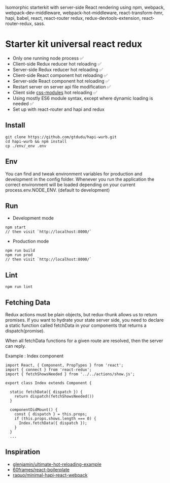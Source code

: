 Isomorphic starterkit with server-side React rendering using npm, webpack, webpack-dev-middleware, webpack-hot-middleware, react-transform-hmr, hapi, babel, react, react-router redux, redux-devtools-extension, react-router-redux, sass.

# Starter kit universal react redux

  * Only one running node process ✅
  * Client-side Redux reducer hot reloading ✅
  * Server-side Redux reducer hot reloading ✅
  * Client-side React component hot reloading ✅
  * Server-side React component hot reloading ✅
  * Restart server on server api file modification ✅
  * Client side [css-modules](https://github.com/css-modules/css-modules) hot reloading ✅
  * Using mostly ES6 module syntax, except where dynamic loading is needed ✅
  * Set up with react-router and hapi and redux

## Install

```
git clone https://github.com/gtdudu/hapi-wurb.git
cd hapi-wurb && npm install
cp ./env/_env .env
```

## Env

You can find and tweak environment variables for production and development in the config
folder. Whenever you run the application the correct environment will be loaded
depending on your current process.env.NODE_ENV. (default to development)

## Run

  * Development mode

```
npm start
// then visit `http://localhost:8000/`
```

* Production mode

```
npm run build
npm run prod
// then visit `http://localhost:8000/`
```

## Lint

```
npm run lint
```

## Fetching Data

Redux actions must be plain objects, but redux-thunk allows us to return promises.
If you want to hydrate your state server side, you need to declare a static function called fetchData in your components
that returns a dispatch(promise).

When all fetchData functions for a given route are resolved, then the server can reply.

Example : Index component

```
import React, { Component, PropTypes } from 'react';
import { connect } from 'react-redux';
import { fetchShowsNeeded } from '../../actions/show.js';

export class Index extends Component {

  static fetchData({ dispatch }) {
    return dispatch(fetchShowsNeeded())
  }

  componentDidMount() {
    const { dispatch } = this.props;
    if (this.props.shows.length === 0) {
      Index.fetchData({ dispatch });
    }
  }
  ...

```


## Inspiration

  *  [glenjamin/ultimate-hot-reloading-example](https://github.com/glenjamin/ultimate-hot-reloading-example)
  *  [60frames/react-boilerplate](https://github.com/60frames/react-boilerplate/tree/master/common)
  *  [raquo/minimal-hapi-react-webpack](https://github.com/raquo/minimal-hapi-react-webpack)
